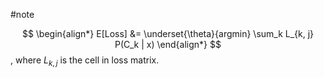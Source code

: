 #note 

$$
\begin{align*}
E[Loss] &= \underset{\theta}{argmin} \sum_k L_{k, j} P(C_k | x)
\end{align*}
$$
, where $L_{k, j}$ is the cell in loss matrix.
